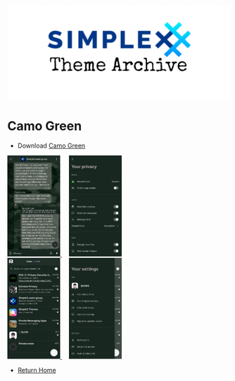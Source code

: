 ![SxC Theme Archive Banner](../resources/SxC_themeBanner.jpg)

# Camo Green

* Download [Camo Green](../themes/SxC_camoGreen.theme)

<a href="../screenshots/SxC_camoGreen01.jpg" target="_blank">
	<img src="../screenshots/SxC_camoGreen01.jpg" width="120">
</a>&nbsp;&nbsp;&nbsp;
<a href="../screenshots/SxC_camoGreen02.jpg" target="_blank">
	<img src="../screenshots/SxC_camoGreen02.jpg" width="120">
</a>
<br>
<a href="../screenshots/SxC_camoGreen03.jpg" target="_blank">
	<img src="../screenshots/SxC_camoGreen03.jpg" width="120">
</a>&nbsp;&nbsp;&nbsp;
<a href="../screenshots/SxC_camoGreen04.jpg" target="_blank">
	<img src="../screenshots/SxC_camoGreen04.jpg" width="120">
</a>

* [Return Home](../)